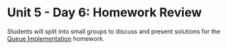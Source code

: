 # Unit 5 - Day 6: Homework Review

Students will split into small groups to discuss and present solutions for the [Queue Implementation](homework2.md) homework.
